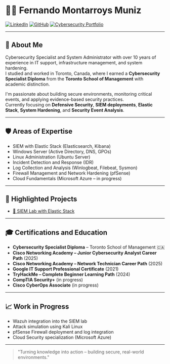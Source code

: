 # 👨‍💻 Fernando Montarroys Muniz

[![LinkedIn](https://img.shields.io/badge/LinkedIn-Profile-blue?logo=linkedin)](https://www.linkedin.com/in/fernandombmuniz/)
[![GitHub](https://img.shields.io/badge/GitHub-fernandombmuniz-black?logo=github)](https://github.com/fernandombmuniz)
[![Cybersecurity Portfolio](https://img.shields.io/badge/Cybersecurity-Portfolio-green?logo=security)](https://github.com/fernandombmuniz/siem-lab-elasticstack)

---

## 🧠 About Me

Cybersecurity Specialist and System Administrator with over 10 years of experience in IT support, infrastructure management, and system hardening.  
I studied and worked in Toronto, Canada, where I earned a **Cybersecurity Specialist Diploma** from the **Toronto School of Management** with academic distinction.  

I'm passionate about building secure environments, monitoring critical events, and applying evidence-based security practices.  
Currently focusing on **Defensive Security**, **SIEM deployments**, **Elastic Stack**, **System Hardening**, and **Security Event Analysis**.

---

## 🛡️ Areas of Expertise

- SIEM with Elastic Stack (Elasticsearch, Kibana)
- Windows Server (Active Directory, DNS, GPOs)
- Linux Administration (Ubuntu Server)
- Incident Detection and Response (IDR)
- Log Collection and Analysis (Winlogbeat, Filebeat, Sysmon)
- Firewall Management and Network Hardening (pfSense)
- Cloud Fundamentals (Microsoft Azure – in progress)

---

## 🚀 Highlighted Projects

- [🔎 SIEM Lab with Elastic Stack](https://github.com/fernandombmuniz/siem-lab-elasticstack)

---

## 🎓 Certifications and Education

- **Cybersecurity Specialist Diploma** – Toronto School of Management 🇨🇦
- **Cisco Networking Academy – Junior Cybersecurity Analyst Career Path** (2025)
- **Cisco Networking Academy – Network Technician Career Path** (2025)
- **Google IT Support Professional Certificate** (2021)
- **TryHackMe – Complete Beginner Learning Path** (2024)
- **CompTIA Security+** (in progress)
- **Cisco CyberOps Associate** (in progress)

---

## 📈 Work in Progress

- Wazuh integration into the SIEM lab
- Attack simulation using Kali Linux
- pfSense Firewall deployment and log integration
- Cloud Security specialization (Microsoft Azure)

---

> "Turning knowledge into action – building secure, real-world environments."
